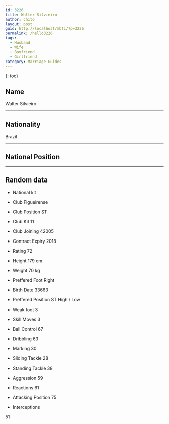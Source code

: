 ```yaml
---
id: 3226
title: Walter Silvieiro
author: chito
layout: post
guid: http://localhost/mbti/?p=3226
permalink: /hello3226
tags:
  - Husband
  - Wife
  - Boyfriend
  - Girlfriend
category: Marriage Guides
---
```



{: toc}


## Name  
Walter Silvieiro 

* * *

## Nationality  
Brazil 

* * *

## National Position 

* * *

## Random data 

  * National kit 
  * Club 
Figueirense 

  * Club Position 
ST 

  * Club Kit 
11 

  * Club Joining 
42005 

  * Contract Expiry 
2018 

  * Rating 
72 

  * Height 
179 cm 

  * Weight 
70 kg 

  * Preffered Foot 
Right 

  * Birth Date 
33663 

  * Preffered Position 
ST High / Low 

  * Weak foot 
3 

  * Skill Moves 
3 

  * Ball Control 
67 

  * Dribbling 
63 

  * Marking 
30 

  * Sliding Tackle 
28 

  * Standing Tackle 
38 

  * Aggression 
59 

  * Reactions 
61 

  * Attacking Position 
75 

  * Interceptions 

51</ul>